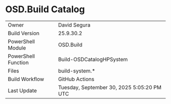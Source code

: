 ﻿# OSD.Build Catalog

| | |
|-|-|
| Owner | David Segura |
| Build Version | 25.9.30.2 |
| PowerShell Module | OSD.Build |
| PowerShell Function | Build-OSDCatalogHPSystem |
| Files | build-system.* |
| Build Workflow | GitHub Actions |
| Last Update | Tuesday, September 30, 2025 5:05:20 PM UTC |
